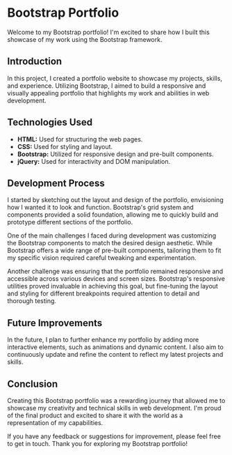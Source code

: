 # Bootstrap Portfolio

Welcome to my Bootstrap portfolio! I'm excited to share how I built this showcase of my work using the Bootstrap framework.


## Introduction

In this project, I created a portfolio website to showcase my projects, skills, and experience. Utilizing Bootstrap, I aimed to build a responsive and visually appealing portfolio that highlights my work and abilities in web development.

## Technologies Used

- **HTML:** Used for structuring the web pages.
- **CSS:** Used for styling and layout.
- **Bootstrap:** Utilized for responsive design and pre-built components.
- **jQuery:** Used for interactivity and DOM manipulation.


## Development Process

I started by sketching out the layout and design of the portfolio, envisioning how I wanted it to look and function. Bootstrap's grid system and components provided a solid foundation, allowing me to quickly build and prototype different sections of the portfolio.

One of the main challenges I faced during development was customizing the Bootstrap components to match the desired design aesthetic. While Bootstrap offers a wide range of pre-built components, tailoring them to fit my specific vision required careful tweaking and experimentation.

Another challenge was ensuring that the portfolio remained responsive and accessible across various devices and screen sizes. Bootstrap's responsive utilities proved invaluable in achieving this goal, but fine-tuning the layout and styling for different breakpoints required attention to detail and thorough testing.

## Future Improvements

In the future, I plan to further enhance my portfolio by adding more interactive elements, such as animations and dynamic content. I also aim to continuously update and refine the content to reflect my latest projects and skills.

## Conclusion

Creating this Bootstrap portfolio was a rewarding journey that allowed me to showcase my creativity and technical skills in web development. I'm proud of the final product and excited to share it with the world as a representation of my capabilities.

If you have any feedback or suggestions for improvement, please feel free to get in touch. Thank you for exploring my Bootstrap portfolio!
